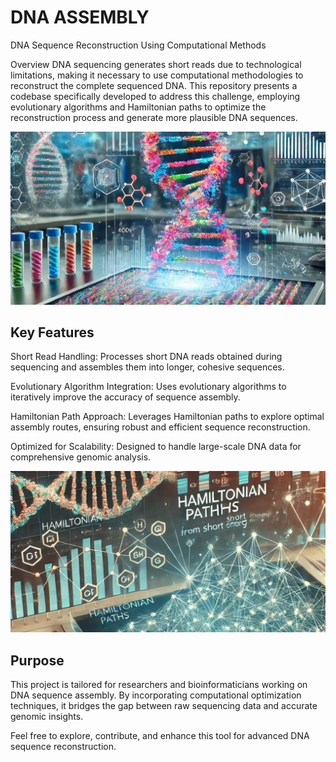 # DNA ASSEMBLY
DNA Sequence Reconstruction Using Computational Methods

Overview
DNA sequencing generates short reads due to technological limitations, making it necessary to use computational methodologies to reconstruct the complete sequenced DNA. This repository presents a codebase specifically developed to address this challenge, employing evolutionary algorithms and Hamiltonian paths to optimize the reconstruction process and generate more plausible DNA sequences.

![alt text](<Image1.png>)

## Key Features

Short Read Handling: Processes short DNA reads obtained during sequencing and assembles them into longer, cohesive sequences.

Evolutionary Algorithm Integration: Uses evolutionary algorithms to iteratively improve the accuracy of sequence assembly.

Hamiltonian Path Approach: Leverages Hamiltonian paths to explore optimal assembly routes, ensuring robust and efficient sequence reconstruction.

Optimized for Scalability: Designed to handle large-scale DNA data for comprehensive genomic analysis.

![alt text](<Image2.png>)

## Purpose
This project is tailored for researchers and bioinformaticians working on DNA sequence assembly. By incorporating computational optimization techniques, it bridges the gap between raw sequencing data and accurate genomic insights.

Feel free to explore, contribute, and enhance this tool for advanced DNA sequence reconstruction.
